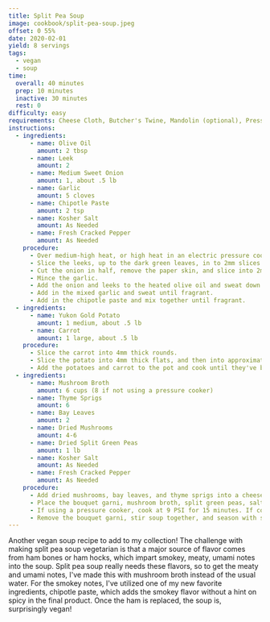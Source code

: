 ```yaml
---
title: Split Pea Soup
image: cookbook/split-pea-soup.jpeg
offset: 0 55%
date: 2020-02-01
yield: 8 servings
tags:
  - vegan
  - soup
time:
  overall: 40 minutes
  prep: 10 minutes
  inactive: 30 minutes
  rest: 0
difficulty: easy
requirements: Cheese Cloth, Butcher's Twine, Mandolin (optional), Pressure Cooker (optional)
instructions:
  - ingredients:
      - name: Olive Oil
        amount: 2 tbsp
      - name: Leek
        amount: 2
      - name: Medium Sweet Onion
        amount: 1, about .5 lb
      - name: Garlic
        amount: 5 cloves
      - name: Chipotle Paste
        amount: 2 tsp
      - name: Kosher Salt
        amount: As Needed
      - name: Fresh Cracked Pepper
        amount: As Needed
    procedure:
      - Over medium-high heat, or high heat in an electric pressure cooker, heat the olive oil.
      - Slice the leeks, up to the dark green leaves, in to 2mm slices.
      - Cut the onion in half, remove the paper skin, and slice into 2mm slices.
      - Mince the garlic.
      - Add the onion and leeks to the heated olive oil and sweat down with salt and pepper, to taste, until onions are translucent and the leeks are wilted, about 5 minutes.
      - Add in the mixed garlic and sweat until fragrant.
      - Add in the chipotle paste and mix together until fragrant.
  - ingredients:
      - name: Yukon Gold Potato
        amount: 1 medium, about .5 lb
      - name: Carrot
        amount: 1 large, about .5 lb
    procedure:
      - Slice the carrot into 4mm thick rounds.
      - Slice the potato into 4mm thick flats, and then into approximately 1/2" by 1/2" squares.
      - Add the potatoes and carrot to the pot and cook until they've begun to soften, about 5 minutes.
  - ingredients:
      - name: Mushroom Broth
        amount: 6 cups (8 if not using a pressure cooker)
      - name: Thyme Sprigs
        amount: 6
      - name: Bay Leaves
        amount: 2
      - name: Dried Mushrooms
        amount: 4-6
      - name: Dried Split Green Peas
        amount: 1 lb
      - name: Kosher Salt
        amount: As Needed
      - name: Fresh Cracked Pepper
        amount: As Needed
    procedure:
      - Add dried mushrooms, bay leaves, and thyme sprigs into a cheese cloth and form into a pouch, tied together with butcher twine, forming a _bouquet garni_.
      - Place the bouquet garni, mushroom broth, split green peas, salt, and pepper into the pot.
      - If using a pressure cooker, cook at 9 PSI for 15 minutes. If cooking on the stove top, bring to a simmer and stir until peas, carrots, and potatoes are soft and soup has reduced slightly, about 2 hours.
      - Remove the bouquet garni, stir soup together, and season with salt and pepper.
---
```


Another vegan soup recipe to add to my collection! The challenge with making split pea soup vegetarian is that a major source of flavor comes from ham bones or ham hocks, which impart smokey, meaty, umami notes into the soup. Split pea soup really needs these flavors, so to get the meaty and umami notes, I've made this with mushroom broth instead of the usual water. For the smokey notes, I've utilized one of my new favorite ingredients, chipotle paste, which adds the smokey flavor without a hint on spicy in the final product. Once the ham is replaced, the soup is, surprisingly vegan!
